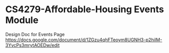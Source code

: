 # CS4279-Affordable-Housing Events Module

Design Doc for Events Page
https://docs.google.com/document/d/1ZGzu4qhFTeoym8UGNH3-p2hilM-3YvcPs3mrytAOEDw/edit
